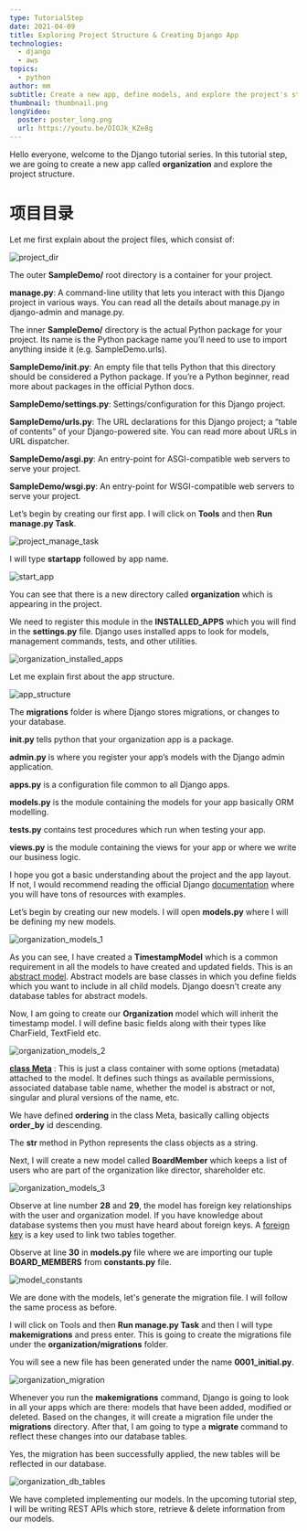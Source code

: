 ```yaml
---
type: TutorialStep
date: 2021-04-09
title: Exploring Project Structure & Creating Django App
technologies:
  - django
  - aws
topics:
  - python
author: mm
subtitle: Create a new app, define models, and explore the project's structure.
thumbnail: thumbnail.png
longVideo:
  poster: poster_long.png
  url: https://youtu.be/OIOJk_KZe8g
---
```


Hello everyone, welcome to the Django tutorial series. In this tutorial step, we are going to create a new app called **organization** and explore the project structure.

# 项目目录

Let me first explain about the project files, which consist of:

![project_dir](steps/step1.png)

The outer **SampleDemo/** root directory is a container for your project.

**manage.py**: A command-line utility that lets you interact with this Django project in various ways. You can read all the details about manage.py in django-admin and manage.py.

The inner **SampleDemo/** directory is the actual Python package for your project. Its name is the Python package name you’ll need to use to import anything inside it (e.g. SampleDemo.urls).

**SampleDemo/__init__.py**: An empty file that tells Python that this directory should be considered a Python package. If you’re a Python beginner, read more about packages in the official Python docs.

**SampleDemo/settings.py**: Settings/configuration for this Django project.

**SampleDemo/urls.py**: The URL declarations for this Django project; a “table of contents” of your Django-powered site. You can read more about URLs in URL dispatcher.

**SampleDemo/asgi.py**: An entry-point for ASGI-compatible web servers to serve your project.

**SampleDemo/wsgi.py**: An entry-point for WSGI-compatible web servers to serve your project.


Let’s begin by creating our first app. I will click on **Tools** and then **Run manage.py Task**.

![project_manage_task](steps/step2.png)

I will type **startapp** followed by app name.

![start_app](steps/step3.png)

You can see that there is a new directory called **organization** which is appearing in the project.

We need to register this module in the **INSTALLED_APPS** which you will find in the **settings.py** file. Django uses installed apps to look for models, management commands, tests, and other utilities.

![organization_installed_apps](steps/step4.png)

Let me explain first about the app structure.

![app_structure](steps/step5.png)

The **migrations** folder is where Django stores migrations, or changes to your database.

**____init____.py** tells python that your organization app is a package.

**admin.py** is where you register your app’s models with the Django admin application.

**apps.py** is a configuration file common to all Django apps.

**models.py** is the module containing the models for your app basically ORM modelling.

**tests.py** contains test procedures which run when testing your app.

**views.py** is the module containing the views for your app or where we write our business logic.


I hope you got a basic understanding about the project and the app layout. If not, I would recommend reading the official Django [documentation](https://docs.djangoproject.com/en/3.2/) where you will have tons of resources with examples.


Let’s begin by creating our new models. I will open **models.py** where I will be defining my new models.

![organization_models_1](steps/step6.png)

As you can see, I have created a **TimestampModel** which is a common requirement in all the models to have created and updated fields. This is an [abstract model](https://docs.djangoproject.com/en/3.1/topics/db/models/#abstract-base-classes). Abstract models are base classes in which you define fields which you want to include in all child models. Django doesn't create any database tables for abstract models.


Now, I am going to create our **Organization** model which will inherit the timestamp model. I will define basic fields along with their types like CharField, TextField etc.

![organization_models_2](steps/step7.png)

**[class Meta](https://docs.djangoproject.com/en/3.1/topics/db/models/#meta-options)** : This is just a class container with some options (metadata) attached to the model. It defines such things as available permissions, associated database table name, whether the model is abstract or not, singular and plural versions of the name, etc.

We have defined **ordering** in the class Meta, basically calling objects **order_by** id descending.

The **____str____** method in Python represents the class objects as a string.

Next, I will create a new model called **BoardMember** which keeps a list of users who are part of the organization like director, shareholder etc.

![organization_models_3](steps/step8.png)

Observe at line number **28** and **29**, the model has foreign key relationships with the user and organization model. If you have knowledge about database systems then you must have heard about foreign keys. A [foreign key](https://en.wikipedia.org/wiki/Foreign_key) is a key used to link two tables together.

Observe at line **30** in **models.py** file where we are importing our tuple **BOARD_MEMBERS** from **constants.py** file.

![model_constants](steps/step9.png)



We are done with the models, let's generate the migration file. I will follow the same process as before.

I will click on Tools and then **Run manage.py Task** and then I will type **makemigrations** and press enter. This is going to create the migrations file under the **organization/migrations** folder.

You will see a new file has been generated under the name **0001_initial.py**.

![organization_migration](steps/step10.png)

Whenever you run the **makemigrations** command, Django is going to look in all your apps which are there: models that have been added, modified or deleted. Based on the changes, it will create a migration file under the **migrations** directory. After that, I am going to type a **migrate** command to reflect these changes into our database tables.


Yes, the migration has been successfully applied, the new tables will be reflected in our database.

![organization_db_tables](steps/step11.png)


We have completed implementing our models. In the upcoming tutorial step, I will be writing REST APIs which store, retrieve & delete information from our models.






